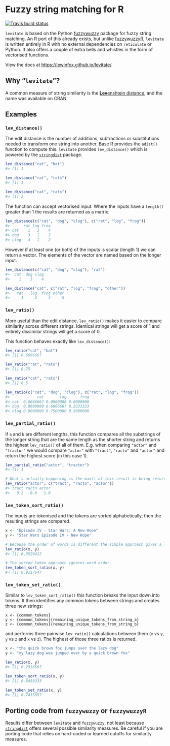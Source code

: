 
<!-- README.md is generated from README.Rmd. Please edit that file -->

# Fuzzy string matching for R

<!-- badges: start -->

<!-- [![](http://cranlogs.r-pkg.org/badges/grand-total/levitate)](https://cran.r-project.org/package=levitate) -->

[![Travis build
status](https://travis-ci.com/lewinfox/levitate.svg?branch=main)](https://travis-ci.com/lewinfox/levitate)
<!-- badges: end -->

`levitate` is based on the Python
[fuzzywuzzy](https://github.com/seatgeek/fuzzywuzzy) package for fuzzy
string matching. An R port of this already exists, but unlike
[fuzzywuzzyR](https://github.com/mlampros/fuzzywuzzyR), `levitate` is
written entirely in R with no external dependencies on `reticulate` or
Python. It also offers a couple of extra bells and whistles in the form
of vectorised functions.

View the docs at <https://lewinfox.github.io/levitate/>.

## Why “`levitate`”?

A common measure of string similarity is the [**Lev**enshtein
distance](https://en.wikipedia.org/wiki/Levenshtein_distance), and the
name was available on CRAN.

## Examples

### `lev_distance()`

The edit distance is the number of additions, subtractions or
substitutions needed to transform one string into another. Base R
provides the `adist()` function to compute this. `levitate` provides
`lev_distance()` which is powered by the
[`stringdist`](https://github.com/markvanderloo/stringdist) package.

``` r
lev_distance("cat", "bat")
#> [1] 1

lev_distance("rat", "rats")
#> [1] 1

lev_distance("cat", "rats")
#> [1] 2
```

The function can accept vectorised input. Where the inputs have a
`length()` greater than 1 the results are returned as a matrix.

``` r
lev_distance(c("cat", "dog", "clog"), c("rat", "log", "frog"))
#>      rat log frog
#> cat    1   3    4
#> dog    3   1    2
#> clog   4   1    2
```

However if at least one (or both) of the inputs is scalar (length 1) we
can return a vector. The elements of the vector are named based on the
longer input.

``` r
lev_distance(c("cat", "dog", "clog"), "rat")
#>  cat  dog clog 
#>    1    3    4

lev_distance("cat", c("rat", "log", "frog", "other"))
#>   rat   log  frog other 
#>     1     3     4     5
```

### `lev_ratio()`

More useful than the edit distance, `lev_ratio()` makes it easier to
compare similarity across different strings. Identical strings will get
a score of 1 and entirely dissimilar strings will get a score of 0.

This function behaves exactly like `lev_distance()`:

``` r
lev_ratio("cat", "bat")
#> [1] 0.6666667

lev_ratio("rat", "rats")
#> [1] 0.75

lev_ratio("cat", "rats")
#> [1] 0.5

lev_ratio(c("cat", "dog", "clog"), c("rat", "log", "frog"))
#>            rat       log      frog
#> cat  0.6666667 0.0000000 0.0000000
#> dog  0.0000000 0.6666667 0.3333333
#> clog 0.0000000 0.7500000 0.5000000
```

### `lev_partial_ratio()`

If `a` and `b` are different lengths, this function compares all the
substrings of the longer string that are the same length as the shorter
string and returns the highest `lev_ratio()` of all of them. E.g. when
comparing `"actor"` and `"tractor"` we would compare `"actor"` with
`"tract"`, `"racto"` and `"actor"` and return the highest score (in this
case 1).

``` r
lev_partial_ratio("actor", "tractor")
#> [1] 1

# What's actually happening is the max() of this result is being returned
lev_ratio("actor", c("tract", "racto", "actor"))
#> tract racto actor 
#>   0.2   0.6   1.0
```

### `lev_token_sort_ratio()`

The inputs are tokenised and the tokens are sorted alphabetically, then
the resulting strings are compared.

``` r
x <- "Episode IV - Star Wars: A New Hope"
y <- "Star Wars Episode IV - New Hope"

# Because the order of words is different the simple approach gives a low match ratio.
lev_ratio(x, y)
#> [1] 0.3529412

# The sorted token approach ignores word order.
lev_token_sort_ratio(x, y)
#> [1] 0.9117647
```

### `lev_token_set_ratio()`

Similar to `lev_token_sort_ratio()` this function breaks the input down
into tokens. It then identifies any common tokens between strings and
creates three new strings:

    x <- {common_tokens}
    y <- {common_tokens}{remaining_unique_tokens_from_string_a}
    z <- {common_tokens}{remaining_unique_tokens_from_string_b}

and performs three pairwise `lev_ratio()` calculations between them (`x`
vs `y`, `y` vs `z` and `x` vs `z`). The highest of those three ratios is
returned.

``` r
x <- "the quick brown fox jumps over the lazy dog"
y <- "my lazy dog was jumped over by a quick brown fox"

lev_ratio(x, y)
#> [1] 0.2916667

lev_token_sort_ratio(x, y)
#> [1] 0.6458333

lev_token_set_ratio(x, y)
#> [1] 0.7435897
```

## Porting code from `fuzzywuzzy` or `fuzzywuzzyR`

Results differ between `levitate` and `fuzzywuzzy`, not least because
[`stringdist`](https://github.com/markvanderloo/stringdist) offers
several possible similarity measures. Be careful if you are porting code
that relies on hard-coded or learned cutoffs for similarity measures.
